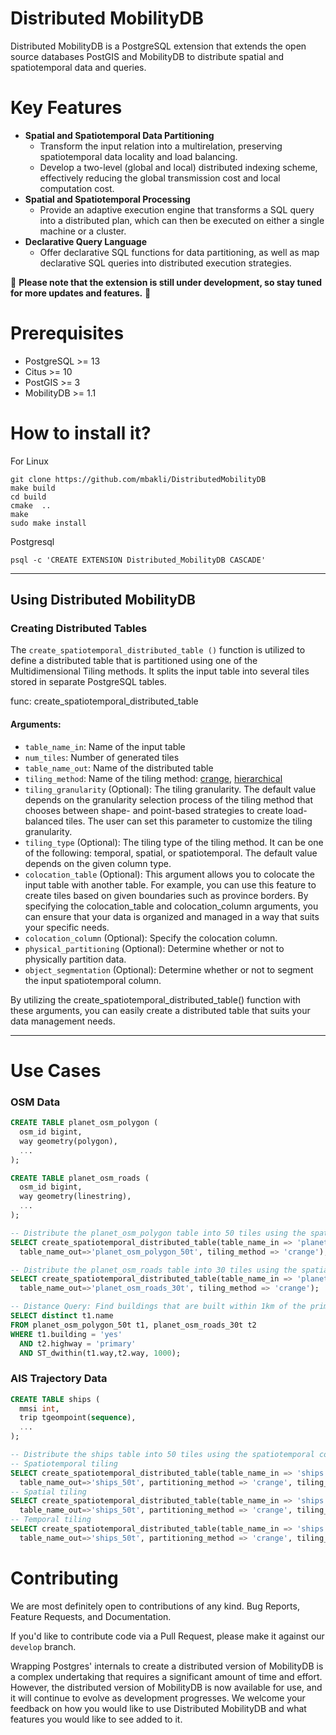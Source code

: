 # Distributed MobilityDB
Distributed MobilityDB is a PostgreSQL extension that extends the open source databases PostGIS and MobilityDB to distribute spatial and spatiotemporal data and queries.

# Key Features

* **Spatial and Spatiotemporal Data Partitioning**
  * Transform the input relation into a multirelation, preserving spatiotemporal data locality and load balancing.
  * Develop a two-level (global and local) distributed indexing scheme, effectively reducing the global transmission cost and local computation cost.
* **Spatial and Spatiotemporal Processing**
  * Provide an adaptive execution engine that transforms a SQL query into a distributed plan, which can then be executed on either a single machine or a cluster.
* **Declarative Query Language**
  * Offer declarative SQL functions for data partitioning, as well as map declarative SQL queries into distributed execution strategies.

🚧 **Please note that the extension is still under development, so stay tuned for more updates and features.** 🚧

# Prerequisites
- PostgreSQL >= 13
- Citus >= 10
- PostGIS >= 3
- MobilityDB >= 1.1

# How to install it?
For Linux

	git clone https://github.com/mbakli/DistributedMobilityDB
    make build
	cd build
	cmake  ..
	make
	sudo make install

Postgresql

	psql -c 'CREATE EXTENSION Distributed_MobilityDB CASCADE'

-----------------------------------------------------------------------------------------------------------------------
## Using Distributed MobilityDB

### Creating Distributed Tables

The `create_spatiotemporal_distributed_table ()` function is utilized to define a distributed table that is partitioned using one of the Multidimensional Tiling methods. It splits the input table into several tiles stored in separate PostgreSQL tables.

func: create_spatiotemporal_distributed_table
#### Arguments:
- `table_name_in`: Name of the input table
- `num_tiles`: Number of generated tiles
- `table_name_out`: Name of the distributed table
- `tiling_method`: Name of the tiling method: <ins>crange</ins>, <ins>hierarchical</ins>
- `tiling_granularity` (Optional): The tiling granularity. The default value depends on the granularity selection process of the tiling method that chooses between shape- and point-based strategies to create load-balanced tiles. The user can set this parameter to customize the tiling granularity.
- `tiling_type` (Optional): The tiling type of the tiling method. It can be one of the following: temporal, spatial, or spatiotemporal. The default value depends on the given column type.
- `colocation_table` (Optional): This argument allows you to colocate the input table with another table.  For example, you can use this feature to create tiles based on given boundaries such as province borders. By specifying the colocation_table and colocation_column arguments, you can ensure that your data is organized and managed in a way that suits your specific needs.
- `colocation_column` (Optional): Specify the colocation column.
- `physical_partitioning` (Optional): Determine whether or not to physically partition data.
- `object_segmentation` (Optional): Determine whether or not to segment the input spatiotemporal column.

By utilizing the create_spatiotemporal_distributed_table() function with these arguments, you can easily create a distributed table that suits your data management needs. 

-----------------------------------------------------------------------------------------------------------------------
# Use Cases

### OSM Data
```sql
CREATE TABLE planet_osm_polygon (
  osm_id bigint,
  way geometry(polygon),
  ...
);

CREATE TABLE planet_osm_roads (
  osm_id bigint,
  way geometry(linestring),
  ...
);

-- Distribute the planet_osm_polygon table into 50 tiles using the spatial column: geometry(polygon)
SELECT create_spatiotemporal_distributed_table(table_name_in => 'planet_osm_polygon', num_tiles =>50, 
  table_name_out=>'planet_osm_polygon_50t', tiling_method => 'crange');

-- Distribute the planet_osm_roads table into 30 tiles using the spatial column: geometry(polygon)
SELECT create_spatiotemporal_distributed_table(table_name_in => 'planet_osm_roads', num_tiles =>30, 
  table_name_out=>'planet_osm_roads_30t', tiling_method => 'crange');

-- Distance Query: Find buildings that are built within 1km of the primary highways.
SELECT distinct t1.name
FROM planet_osm_polygon_50t t1, planet_osm_roads_30t t2
WHERE t1.building = 'yes'
  AND t2.highway = 'primary'
  AND ST_dwithin(t1.way,t2.way, 1000);
```
### AIS Trajectory Data

```sql
CREATE TABLE ships (
  mmsi int,
  trip tgeompoint(sequence),
  ...
);

-- Distribute the ships table into 50 tiles using the spatiotemporal column: tgeompoint(sequence)
-- Spatiotemporal tiling
SELECT create_spatiotemporal_distributed_table(table_name_in => 'ships', num_tiles =>50, 
  table_name_out=>'ships_50t', partitioning_method => 'crange', tiling_type =>'spatiotemporal');
-- Spatial tiling
SELECT create_spatiotemporal_distributed_table(table_name_in => 'ships', num_tiles =>50, 
  table_name_out=>'ships_50t', partitioning_method => 'crange', tiling_type =>'spatial');
-- Temporal tiling
SELECT create_spatiotemporal_distributed_table(table_name_in => 'ships', num_tiles =>50, 
  table_name_out=>'ships_50t', partitioning_method => 'crange', tiling_type =>'temporal');
```

# Contributing

We are most definitely open to contributions of any kind.  Bug Reports, Feature Requests, and Documentation.

If you'd like to contribute code via a Pull Request, please make it against our `develop` branch.

Wrapping Postgres' internals to create a distributed version of MobilityDB is a complex undertaking that requires a significant amount of time and effort. However, the distributed version of MobilityDB is now available for use, and it will continue to evolve as development progresses. We welcome your feedback on how you would like to use Distributed MobilityDB and what features you would like to see added to it.
